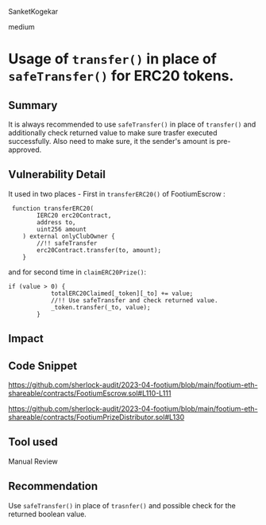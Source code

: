 SanketKogekar

medium

# Usage of `transfer()` in place of `safeTransfer()` for ERC20 tokens.

## Summary

It is always recommended to use `safeTransfer()` in place of `transfer()` and additionally check returned value to make sure trasfer executed successfully. Also need to make sure, it the sender's amount is pre-approved.

## Vulnerability Detail
It used in two places -
First in `transferERC20()` of FootiumEscrow :
```solidity
 function transferERC20(
        IERC20 erc20Contract,
        address to,
        uint256 amount
    ) external onlyClubOwner {
        //!! safeTransfer
        erc20Contract.transfer(to, amount);
    }
```

and for second time in `claimERC20Prize()`:

```solidity
if (value > 0) {
            totalERC20Claimed[_token][_to] += value;
            //!! Use safeTransfer and check returned value.
            _token.transfer(_to, value);
        }
```

## Impact

## Code Snippet

https://github.com/sherlock-audit/2023-04-footium/blob/main/footium-eth-shareable/contracts/FootiumEscrow.sol#L110-L111

https://github.com/sherlock-audit/2023-04-footium/blob/main/footium-eth-shareable/contracts/FootiumPrizeDistributor.sol#L130

## Tool used

Manual Review

## Recommendation
Use `safeTransfer()` in place of `trasnfer()` and possible check for the returned boolean value.